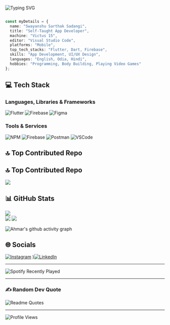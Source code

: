 <!-- ![Batman fighting](./batmansmaller.gif) -->

![Typing SVG](https://readme-typing-svg.herokuapp.com?font=Fira+Code&weight=700&pause=1000&color=8B5CF6&vCenter=true&random=false&width=435&lines=Flutter+Developer;Full+Stack+App+Developer;UI%2FUX+Engineer;Part+Time+Content+Creator)

```typescript

const myDetails = {
  name: "Swayanshu Sarthak Sadangi",
  title: "Self-Taught App Developer",
  machine: "Victus 15",
  editor: "Visual Studio Code",
  platforms: "Mobile",
  top_tech_stacks: "Flutter, Dart, Firebase",
  skills: "App Development, UI/UX Design",
  languages: "English, Odia, Hindi",
  hobbies: "Programming, Body Building, Playing Video Games"
};

```

## 💻 Tech Stack

### Languages, Libraries & Frameworks

![Flutter](https://img.shields.io/badge/Flutter-%2302569B.svg?style=for-the-badge&logo=Flutter&logoColor=white)
![Firebase](https://img.shields.io/badge/Firebase-FFCA28?style=for-the-badge&logo=firebase&logoColor=black)
![Figma](https://img.shields.io/badge/Figma-%23F24E1E.svg?style=for-the-badge&logo=figma&logoColor=white)

### Tools & Services

<!-- ![Docker](https://img.shields.io/badge/Docker-2CA5E0?style=for-the-badge&logo=docker&logoColor=white) -->
![NPM](https://img.shields.io/badge/NPM-%23000000.svg?style=for-the-badge&logo=npm&logoColor=white)
![Firebase](https://img.shields.io/badge/firebase-%23039BE5.svg?style=for-the-badge&logo=firebase)
![Postman](https://img.shields.io/badge/Postman-FF6C37?style=for-the-badge&logo=postman&logoColor=white)
![VSCode](https://img.shields.io/badge/VSCode-0078D4?style=for-the-badge&logo=visual%20studio%20code&logoColor=white)
<!-- ![Amazon AWS](https://img.shields.io/badge/Amazon_AWS-FF9900?style=for-the-badge&logo=amazonaws&logoColor=white) -->



## 🔝 Top Contributed Repo
## 🔝 Top Contributed Repo
![](https://github-contributor-stats.vercel.app/api?username=Swayanshuu&limit=5&theme=radical&combine_all_yearly_contributions=true)



## 📊 GitHub Stats
![](https://github-readme-streak-stats.herokuapp.com/?user=Swayanshuu&theme=radical&hide_border=false)<br/>
![](https://github-readme-stats.vercel.app/api?username=Swayanshuu&theme=radical&hide_border=false&include_all_commits=false&count_private=false)
![](https://github-readme-stats.vercel.app/api/top-langs/?username=Swayanshuu&theme=radical&hide_border=false&include_all_commits=false&count_private=false&layout=compact)<br/>

<!-- ## 📊 GitHub Stats

<div align="center">
  
![GitHub Streak](https://github-readme-streak-stats.herokuapp.com/?user=ahmar46&theme=radical&hide_border=false)<br/>

![Ahmar's GitHub stats](https://github-readme-stats.vercel.app/api?username=ahmar46&theme=chartreuse-dark&hide_border=true&show_icons=true)

![Top Langs](https://github-readme-stats.vercel.app/api/top-langs/?username=ahmar46&layout=compact&hide_border=true&theme=chartreuse-dark)

 </div> -->
  
<!-- Contribution Graph -->
![Ahmar's github activity graph](https://github-readme-activity-graph.vercel.app/graph?username=Swayanshuu&theme=github-compact)

<!-- Tech Stack -->



<!-- GitHub Trophies -->

<!-- ## 🏆 GitHub Trophies -->

<!-- ![](https://github-profile-trophy.vercel.app/?username=Swayanshuu&theme=discord&no-frame=true&no-bg=true&margin-w=4) -->

<!-- Holopin Badges -->

<!-- ## 📛 Holopin Badges

[![An image of @ahmar46's Holopin badges, which is a link to view their full Holopin profile](https://holopin.me/ahmar46)](https://holopin.io/@ahmar46) -->

<!-- Socials -->

## 🌐 Socials

[![Instagram](https://img.shields.io/badge/Instagram-%23E4405F.svg?logo=Instagram&logoColor=white&style=for-the-badge)](https://instagram.com/swayan.shuuu) )[![LinkedIn](https://img.shields.io/badge/LinkedIn-%230077B5.svg?logo=linkedin&logoColor=white&style=for-the-badge)]([https://linkedin.com/in/ahmar46](https://www.linkedin.com/in/swayanshu-sarthak-sadangi-b6751931a/)) 

<hr/>

![Spotify Recently Played](https://spotify-recently-played-readme.vercel.app/api?user=31zgxkegx7riaj3xh7nrprxzatta&count=1)

<hr/>

<!-- Random Dev Quote -->

### ✍️ Random Dev Quote

![Readme Quotes](https://quotes-github-readme.vercel.app/api?type=horizontal&theme=chartreuse-dark&hide_border=true&show_icons=true)

<hr/>

<!-- Status -->

![Profile Views](https://komarev.com/ghpvc/?username=Swayanshuu)
<!-- ![GitHub last commit](https://img.shields.io/github/last-commit/@ahmar46) -->

